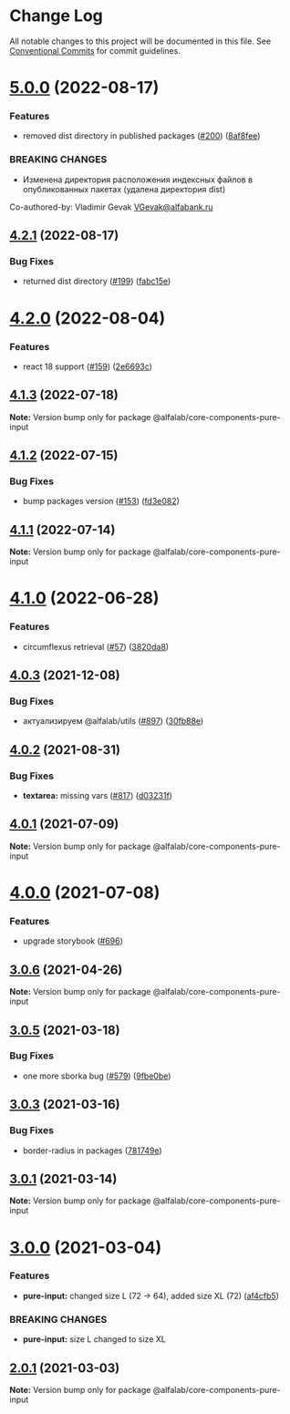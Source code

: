 # Change Log

All notable changes to this project will be documented in this file.
See [Conventional Commits](https://conventionalcommits.org) for commit guidelines.

# [5.0.0](https://github.com/core-ds/core-components/compare/@alfalab/core-components-pure-input@4.2.1...@alfalab/core-components-pure-input@5.0.0) (2022-08-17)


### Features

* removed dist directory in published packages ([#200](https://github.com/core-ds/core-components/issues/200)) ([8af8fee](https://github.com/core-ds/core-components/commit/8af8fee53ca0bd19fa2d1ca1422e0df23096e2c8))


### BREAKING CHANGES

* Изменена директория расположения индексных файлов в опубликованных пакетах (удалена
директория dist)

Co-authored-by: Vladimir Gevak <VGevak@alfabank.ru>





## [4.2.1](https://github.com/core-ds/core-components/compare/@alfalab/core-components-pure-input@4.2.0...@alfalab/core-components-pure-input@4.2.1) (2022-08-17)


### Bug Fixes

* returned dist directory ([#199](https://github.com/core-ds/core-components/issues/199)) ([fabc15e](https://github.com/core-ds/core-components/commit/fabc15effa1457ca65ec7238206f1b1fc2a2a613))





# [4.2.0](https://github.com/core-ds/core-components/compare/@alfalab/core-components-pure-input@4.1.3...@alfalab/core-components-pure-input@4.2.0) (2022-08-04)


### Features

* react 18 support ([#159](https://github.com/core-ds/core-components/issues/159)) ([2e6693c](https://github.com/core-ds/core-components/commit/2e6693c62f534e333aadb7d3fff4ffd78ac84c63))





## [4.1.3](https://github.com/core-ds/core-components/compare/@alfalab/core-components-pure-input@4.1.2...@alfalab/core-components-pure-input@4.1.3) (2022-07-18)

**Note:** Version bump only for package @alfalab/core-components-pure-input





## [4.1.2](https://github.com/core-ds/core-components/compare/@alfalab/core-components-pure-input@4.1.1...@alfalab/core-components-pure-input@4.1.2) (2022-07-15)


### Bug Fixes

* bump packages version ([#153](https://github.com/core-ds/core-components/issues/153)) ([fd3e082](https://github.com/core-ds/core-components/commit/fd3e08205672129cdce04e1000c673f2cd9c10da))





## [4.1.1](https://github.com/core-ds/core-components/compare/@alfalab/core-components-pure-input@4.1.0...@alfalab/core-components-pure-input@4.1.1) (2022-07-14)

**Note:** Version bump only for package @alfalab/core-components-pure-input





# [4.1.0](https://github.com/core-ds/core-components/compare/@alfalab/core-components-pure-input@4.0.5...@alfalab/core-components-pure-input@4.1.0) (2022-06-28)


### Features

* circumflexus retrieval ([#57](https://github.com/core-ds/core-components/issues/57)) ([3820da8](https://github.com/core-ds/core-components/commit/3820da818bcdcbee6904c648b3e29c3c828fe202))





## [4.0.3](https://github.com/core-ds/core-components/compare/@alfalab/core-components-pure-input@4.0.2...@alfalab/core-components-pure-input@4.0.3) (2021-12-08)


### Bug Fixes

* актуализируем @alfalab/utils ([#897](https://github.com/core-ds/core-components/issues/897)) ([30fb88e](https://github.com/core-ds/core-components/commit/30fb88eee36f68cabf80069e5125d911fabde4a5))





## [4.0.2](https://github.com/core-ds/core-components/compare/@alfalab/core-components-pure-input@4.0.1...@alfalab/core-components-pure-input@4.0.2) (2021-08-31)


### Bug Fixes

* **textarea:** missing vars ([#817](https://github.com/core-ds/core-components/issues/817)) ([d03231f](https://github.com/core-ds/core-components/commit/d03231f24c826f540ecc8c6ddeb2b3e3fec38b6a))





## [4.0.1](https://github.com/core-ds/core-components/compare/@alfalab/core-components-pure-input@4.0.0...@alfalab/core-components-pure-input@4.0.1) (2021-07-09)

**Note:** Version bump only for package @alfalab/core-components-pure-input





# [4.0.0](https://github.com/core-ds/core-components/compare/@alfalab/core-components-pure-input@3.0.6...@alfalab/core-components-pure-input@4.0.0) (2021-07-08)


### Features

* upgrade storybook ([#696](https://github.com/core-ds/core-components/issues/696))

## [3.0.6](https://github.com/core-ds/core-components/compare/@alfalab/core-components-pure-input@3.0.5...@alfalab/core-components-pure-input@3.0.6) (2021-04-26)

**Note:** Version bump only for package @alfalab/core-components-pure-input





## [3.0.5](https://github.com/core-ds/core-components/compare/@alfalab/core-components-pure-input@3.0.3...@alfalab/core-components-pure-input@3.0.5) (2021-03-18)


### Bug Fixes

* one more sborka bug ([#579](https://github.com/core-ds/core-components/issues/579)) ([9fbe0be](https://github.com/core-ds/core-components/commit/9fbe0beca56ec5971de78b3f6cda25305b260efc))





## [3.0.3](https://github.com/core-ds/core-components/compare/@alfalab/core-components-pure-input@3.0.1...@alfalab/core-components-pure-input@3.0.3) (2021-03-16)


### Bug Fixes

* border-radius in packages ([781749e](https://github.com/core-ds/core-components/commit/781749ef38aefd5a6707ac56d2e297dce9f3e073))





## [3.0.1](https://github.com/core-ds/core-components/compare/@alfalab/core-components-pure-input@3.0.0...@alfalab/core-components-pure-input@3.0.1) (2021-03-14)

**Note:** Version bump only for package @alfalab/core-components-pure-input





# [3.0.0](https://github.com/core-ds/core-components/compare/@alfalab/core-components-pure-input@2.0.1...@alfalab/core-components-pure-input@3.0.0) (2021-03-04)


### Features

* **pure-input:** changed size L (72 → 64), added size XL (72) ([af4cfb5](https://github.com/core-ds/core-components/commit/af4cfb515a25c6dcae32a7e2a0730fe4f9e6e791))


### BREAKING CHANGES

* **pure-input:** size L changed to size XL





## [2.0.1](https://github.com/core-ds/core-components/compare/@alfalab/core-components-pure-input@2.0.0...@alfalab/core-components-pure-input@2.0.1) (2021-03-03)


**Note:** Version bump only for package @alfalab/core-components-pure-input
